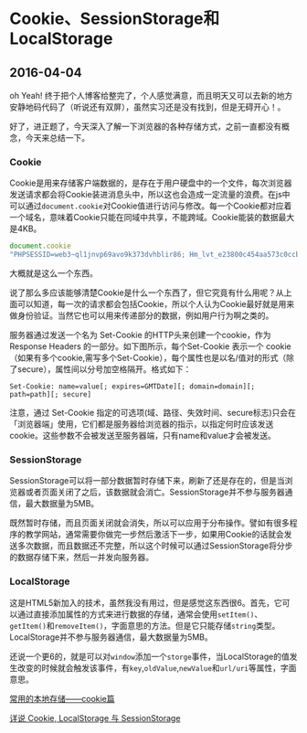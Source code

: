 # Cookie、SessionStorage和LocalStorage
## 2016-04-04

oh Yeah! 终于把个人博客给整完了，个人感觉满意，而且明天又可以去新的地方安静地码代码了（听说还有双屏），虽然实习还是没有找到，但是无碍开心！。

好了，进正题了，今天深入了解一下浏览器的各种存储方式，之前一直都没有概念，今天来总结一下。

### Cookie

Cookie是用来存储客户端数据的，是存在于用户硬盘中的一个文件，每次浏览器发送请求都会将Cookie装进消息头中，所以这也会造成一定流量的浪费。在js中可以通过`document.cookie`对Cookie值进行访问与修改。每一个Cookie都对应着一个域名，意味着Cookie只能在同域中共享，不能跨域。Cookie能装的数据最大是4KB。

```javascript
document.cookie
"PHPSESSID=web3~ql1jnvp69avo9k373dvhblir86; Hm_lvt_e23800c454aa573c0ccb16b52665ac26=1459693551,1459694728,1459694733,1459755476; Hm_lpvt_e23800c454aa573c0ccb16b52665ac26=1459775028; _ga=GA1.2.1014122426.1458707694; mp_18fe57584af9659dea732cf41c1c0416_mixpanel=%7B%22distinct_id%22%3A%20%22153c23d8ba5409-07f37ca14d64a1-3662760b-fa000-153c23d8ba6783%22%2C%22%24initial_referrer%22%3A%20%22%24direct%22%2C%22%24initial_referring_domain%22%3A%20%22%24direct%22%7D; mp_mixpanel__c=724; sf_remember=877dc27158a668934259a466dcbcb49a"
```
大概就是这么一个东西。

说了那么多应该能够清楚Cookie是什么一个东西了，但它究竟有什么用呢？从上面可以知道，每一次的请求都会包括Cookie，所以个人认为Cookie最好就是用来做身份验证。当然它也可以用来传递部分的数据，例如用户行为啊之类的。

服务器通过发送一个名为 Set-Cookie 的HTTP头来创建一个cookie，作为 Response Headers 的一部分。如下图所示，每个Set-Cookie 表示一个 cookie（如果有多个cookie,需写多个Set-Cookie），每个属性也是以名/值对的形式（除了secure），属性间以分号加空格隔开。格式如下：

```
Set-Cookie: name=value[; expires=GMTDate][; domain=domain][; path=path][; secure]
```

注意，通过 Set-Cookie 指定的可选项(域、路径、失效时间、secure标志)只会在「浏览器端」使用，它们都是服务器给浏览器的指示，以指定何时应该发送cookie。这些参数不会被发送至服务器端，只有name和value才会被发送。

### SessionStorage

SessionStorage可以将一部分数据暂时存储下来，刷新了还是存在的，但是当浏览器或者页面关闭了之后，该数据就会消亡。SessionStorage并不参与服务器通信，最大数据量为5MB。

既然暂时存储，而且页面关闭就会消失，所以可以应用于分布操作。譬如有很多程序的教学网站，通常需要你做完一步然后激活下一步，如果用Cookie的话就会发送多次数据，而且数据还不完整，所以这个时候可以通过SessionStorage将分步的数据存储下来，然后一并发向服务器。

### LocalStorage

这是HTML5新加入的技术，虽然我没有用过，但是感觉这东西很6。首先，它可以通过直接添加属性的方式来进行数据的存储，通常会使用`setItem()`、`getItem()`和`removeItem()`，字面意思的方法。但是它只能存储`string`类型。LocalStorage并不参与服务器通信，最大数据量为5MB。

还说一个更6的，就是可以对`window`添加一个`storge`事件，当LocalStorage的值发生改变的时候就会触发该事件，有`key`,`oldValue`,`newValue`和`url/uri`等属性，字面意思。


[常用的本地存储——cookie篇](https://segmentfault.com/a/1190000004743454)

[详说 Cookie, LocalStorage 与 SessionStorage](https://segmentfault.com/a/1190000002723469)
